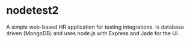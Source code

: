 nodetest2
=========

A simple web-based HR application for testing integrations. Is database driven (MongoDB) and uses node.js with Express and Jade for the UI.
